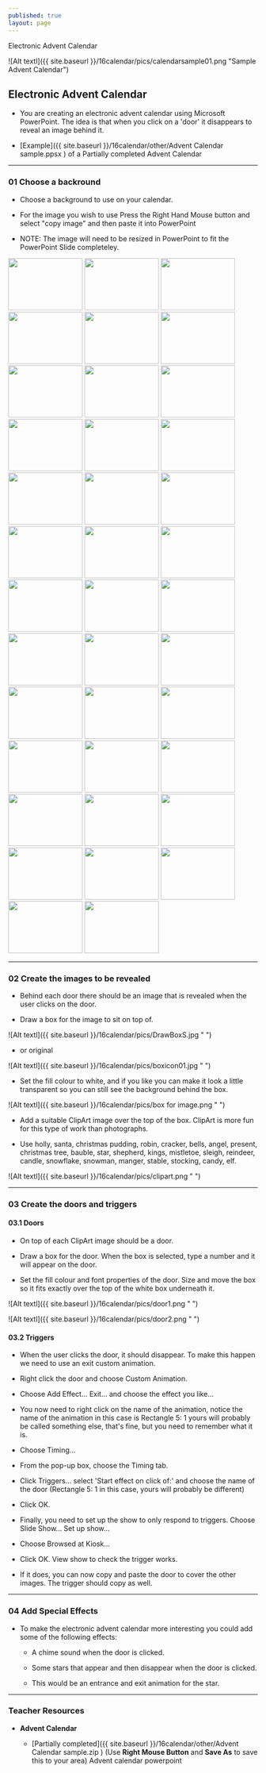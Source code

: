 ```yaml
---
published: true
layout: page
---
```

 Electronic Advent Calendar

![Alt textl]({{ site.baseurl }}/16calendar/pics/calendarsample01.png "Sample Advent Calendar")

## Electronic Advent Calendar

- You are creating an electronic advent calendar using Microsoft PowerPoint. The idea is that when you click on a 'door' it disappears to reveal an image behind it.

* [Example]({{ site.baseurl }}/16calendar/other/Advent Calendar sample.ppsx ) of a Partially completed Advent Calendar

___

### **01 Choose a backround**

* Choose a background to use on your calendar.

* For the image you wish to use Press the Right Hand Mouse button and select "copy image" and then paste it into PowerPoint

* NOTE: The image will need to be resized in PowerPoint to fit the PowerPoint Slide completeley.

<img src = "{{ site.baseurl }}/16calendar/backg/Christmas-Scene_001.jpg"  width="150" height="105" /> 

<img src = "{{ site.baseurl }}/16calendar/backg/Christmas-Scene_002.jpg"  width="150" height="105" /> 

<img src = "{{ site.baseurl }}/16calendar/backg/Christmas-Scene_003.jpg"  width="150" height="105" /> 

<img src = "{{ site.baseurl }}/16calendar/backg/Christmas-Scene_004.jpg"  width="150" height="105" /> 

<img src = "{{ site.baseurl }}/16calendar/backg/Christmas-Scene_005.jpg"  width="150" height="105" /> 

<img src = "{{ site.baseurl }}/16calendar/backg/Christmas-Scene_006.jpg"  width="150" height="105" /> 

<img src = "{{ site.baseurl }}/16calendar/backg/Christmas-Scene_007.jpg"  width="150" height="105" /> 

<img src = "{{ site.baseurl }}/16calendar/backg/Christmas-Scene_008.jpg"  width="150" height="105" /> 

<img src = "{{ site.baseurl }}/16calendar/backg/Christmas-Scene_009.jpg"  width="150" height="105" /> 

<img src = "{{ site.baseurl }}/16calendar/backg/Christmas-Scene_010.jpg"  width="150" height="105" /> 

<img src = "{{ site.baseurl }}/16calendar/backg/Christmas-Scene_011.jpg"  width="150" height="105" /> 

<img src = "{{ site.baseurl }}/16calendar/backg/Christmas-Scene_012.jpg"  width="150" height="105" />

<img src = "{{ site.baseurl }}/16calendar/backg/Christmas-Scene_013.jpg"  width="150" height="105" /> 

<img src = "{{ site.baseurl }}/16calendar/backg/Christmas-Scene_014.jpg"  width="150" height="105" /> 

<img src = "{{ site.baseurl }}/16calendar/backg/Christmas-Scene_015.jpg"  width="150" height="105" /> 

<img src = "{{ site.baseurl }}/16calendar/backg/Christmas-Scene_016.jpg"  width="150" height="105" /> 

<img src = "{{ site.baseurl }}/16calendar/backg/Christmas-Scene_017.jpg"  width="150" height="105" /> 

<img src = "{{ site.baseurl }}/16calendar/backg/Christmas-Scene_018.jpg"  width="150" height="105" /> 

<img src = "{{ site.baseurl }}/16calendar/backg/Christmas-Scene_019.jpg"  width="150" height="105" /> 

<img src = "{{ site.baseurl }}/16calendar/backg/Christmas-Scene_020.jpg"  width="150" height="105" />  

<img src = "{{ site.baseurl }}/16calendar/backg/Christmas-Scene_021.jpg"  width="150" height="105" />  

<img src = "{{ site.baseurl }}/16calendar/backg/Christmas-Scene_022.jpg"  width="150" height="105" />  

<img src = "{{ site.baseurl }}/16calendar/backg/Christmas-Scene_023.jpg"  width="150" height="105" />  

<img src = "{{ site.baseurl }}/16calendar/backg/Christmas-Scene_024.jpg"  width="150" height="105" />  

<img src = "{{ site.baseurl }}/16calendar/backg/Christmas-Scene_025.jpg"  width="150" height="105" />  

<img src = "{{ site.baseurl }}/16calendar/backg/Christmas-Scene_026.jpg"  width="150" height="105" />  

<img src = "{{ site.baseurl }}/16calendar/backg/Christmas-Scene_027.jpg"  width="150" height="105" />  

<img src = "{{ site.baseurl }}/16calendar/backg/Christmas-Scene_028.jpg"  width="150" height="105" />  

<img src = "{{ site.baseurl }}/16calendar/backg/Christmas-Scene_029.jpg"  width="150" height="105" />  

<img src = "{{ site.baseurl }}/16calendar/backg/Christmas-Scene_030.jpg"  width="150" height="105" />  

<img src = "{{ site.baseurl }}/16calendar/backg/Christmas-Scene_031.jpg"  width="150" height="105" />  

<img src = "{{ site.baseurl }}/16calendar/backg/Christmas-Scene_032.jpg"  width="150" height="105" />  

<img src = "{{ site.baseurl }}/16calendar/backg/Christmas-Scene_033.jpg"  width="150" height="105" />  

<img src = "{{ site.baseurl }}/16calendar/backg/Christmas-Scene_034.jpg"  width="150" height="105" />  

<img src = "{{ site.baseurl }}/16calendar/backg/Christmas-Scene_035.jpg"  width="150" height="105" />  

<img src = "{{ site.baseurl }}/16calendar/backg/Christmas-Scene_036.jpg"  width="150" height="105" />  

<img src = "{{ site.baseurl }}/16calendar/backg/Christmas-Scene_037.jpg"  width="150" height="105" />  

<img src = "{{ site.baseurl }}/16calendar/backg/Christmas-Scene_038.jpg"  width="150" height="105" />  

___


### **02 Create the images to be revealed**

* Behind each door there should be an image that is revealed when the user clicks on the door.

* Draw a box for the image to sit on top of.

![Alt textl]({{ site.baseurl }}/16calendar/pics/DrawBoxS.jpg " ")

* or original

![Alt textl]({{ site.baseurl }}/16calendar/pics/boxicon01.jpg " ")

* Set the fill colour to white, and if you like you can make it look a little transparent so you can still see the background behind the box.

![Alt textl]({{ site.baseurl }}/16calendar/pics/box for image.png " ")

* Add a suitable ClipArt image over the top of the box. ClipArt is more fun for this type of work than photographs.

* Use holly, santa, christmas pudding, robin, cracker, bells, angel, present, christmas tree, bauble, star, shepherd, kings, mistletoe, sleigh, reindeer, candle, snowflake, snowman, manger, stable, stocking, candy, elf. 

![Alt textl]({{ site.baseurl }}/16calendar/pics/clipart.png " ")

___


### **03 Create the doors and triggers**

####  **03.1 Doors**

* On top of each ClipArt image should be a door.

* Draw a box for the door. When the box is selected, type a number and it will appear on the door. 

* Set the fill colour and font properties of the door. Size and move the box so it fits exactly over the top of the white box underneath it.

![Alt textl]({{ site.baseurl }}/16calendar/pics/door1.png " ")

![Alt textl]({{ site.baseurl }}/16calendar/pics/door2.png " ")

####  **03.2 Triggers**

* When the user clicks the door, it should disappear. To make this happen we need to use an exit custom animation.

* Right click the door and choose Custom Animation.

* Choose Add Effect... Exit... and choose the effect you like... 

* You now need to right click on the name of the animation, notice the name of the animation in this case is Rectangle 5: 1 yours will probably be called something else, that's fine, but you need to remember what it is.

* Choose Timing...

* From the pop-up box, choose the Timing tab.

* Click Triggers... select 'Start effect on click of:' and choose the name of the door (Rectangle 5: 1 in this case, yours will probably be different)

* Click OK.

* Finally, you need to set up the show to only respond to triggers. Choose Slide Show... Set up show...

* Choose Browsed at Kiosk...

* Click OK. View show to check the trigger works.

* If it does, you can now copy and paste the door to cover the other images. The trigger should copy as well. 

___

### **04 Add Special Effects**

* To make the electronic advent calendar more interesting you could add some of the following effects:

	- A chime sound when the door is clicked.

	- Some stars that appear and then disappear when the door is clicked.

	- This would be an entrance and exit animation for the star.

___


### **Teacher Resources**

*  **Advent Calendar**

	- [Partially completed]({{ site.baseurl }}/16calendar/other/Advent Calendar sample.zip )  (Use **Right Mouse Button** and **Save As** to save this to your area) Advent calendar powerpoint













